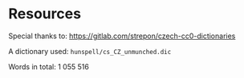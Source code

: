 
# Resources

Special thanks to: https://gitlab.com/strepon/czech-cc0-dictionaries

A dictionary used: `hunspell/cs_CZ_unmunched.dic` 

Words in total: 1 055 516
